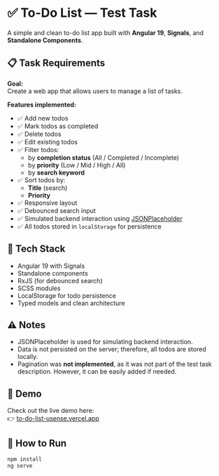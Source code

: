 # ✅ To-Do List — Test Task

A simple and clean to-do list app built with **Angular 19**, **Signals**, and **Standalone Components**.

## 📋 Task Requirements

**Goal:**  
Create a web app that allows users to manage a list of tasks.

**Features implemented:**

- ✅ Add new todos
- ✅ Mark todos as completed
- ✅ Delete todos
- ✅ Edit existing todos
- ✅ Filter todos:
  - by **completion status** (All / Completed / Incomplete)
  - by **priority** (Low / Mid / High / All)
  - by **search keyword**
- ✅ Sort todos by:
  - **Title** (search)
  - **Priority**
- ✅ Responsive layout
- ✅ Debounced search input
- ✅ Simulated backend interaction using [JSONPlaceholder](https://jsonplaceholder.typicode.com/)
- ✅ All todos stored in `localStorage` for persistence

## 🧠 Tech Stack

- Angular 19 with Signals
- Standalone components
- RxJS (for debounced search)
- SCSS modules
- LocalStorage for todo persistence
- Typed models and clean architecture

## ⚠️ Notes

- JSONPlaceholder is used for simulating backend interaction.
- Data is not persisted on the server; therefore, all todos are stored locally.
- Pagination was **not implemented**, as it was not part of the test task description. However, it can be easily added if needed.

## 🚀 Demo

Check out the live demo here:  
👉 [to-do-list-usense.vercel.app](https://to-do-list-usense.vercel.app)

## 🚀 How to Run

```bash
npm install
ng serve


